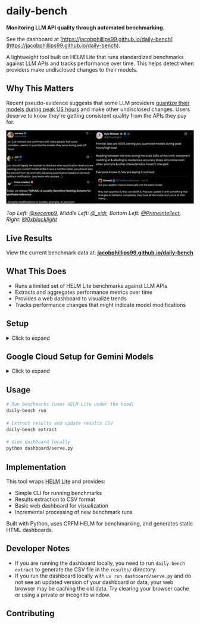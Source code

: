 # daily-bench

**Monitoring LLM API quality through automated benchmarking.**

See the dashboard at [https://jacobphillips99.github.io/daily-bench](https://jacobphillips99.github.io/daily-bench).

A lightweight tool built on HELM Lite that runs standardized benchmarks against LLM APIs and tracks performance over time. This helps detect when providers make undisclosed changes to their models.

## Why This Matters

Recent pseudo-evidence suggests that some LLM providers [quantize their models during peak US hours](https://x.com/secemp9/status/1931244386743894194) and make other undisclosed changes. Users deserve to know they're getting consistent quality from the APIs they pay for.

![Tweets about LLM API quality changes](assets/daily_bench_tweets.png)

*Top Left: [@secemp9](https://x.com/secemp9/status/1931244386743894194), Middle Left: [@_xjdr](https://x.com/_xjdr/status/1931068996092334274), Bottom Left: [@PrimeIntellect](https://x.com/PrimeIntellect/status/1884343700245074092), Right: [@0xblacklight](https://x.com/0xblacklight/status/1931098104411103576)*

## Live Results

View the current benchmark data at: **[jacobphillips99.github.io/daily-bench](https://jacobphillips99.github.io/daily-bench)**

## What This Does

- Runs a limited set of HELM Lite benchmarks against LLM APIs
- Extracts and aggregates performance metrics over time
- Provides a web dashboard to visualize trends
- Tracks performance changes that might indicate model modifications

## Setup
<details>
<summary>Click to expand</summary>

```bash
# install uv
curl -LsSf https://astral.sh/uv/install.sh | sh

# clone repo
git clone https://github.com/jacobphillips99/daily-bench.git
cd daily-bench

# install dependencies
uv sync

# activate uv env
source .venv/bin/activate
# or prepend commands with `uv run`
```
</details>

## Google Cloud Setup for Gemini Models

<details>
<summary>Click to expand</summary>

To use Gemini models via Vertex AI, you need to set up Google Cloud authentication:

### 1. Create a Service Account

```bash
# Set your Google Cloud project ID
export PROJECT_ID="your-project-id"

# Create a service account
gcloud iam service-accounts create daily-bench-sa \
    --description="Service account for daily-bench GitHub Actions" \
    --display-name="Daily Bench Service Account"
```

### 2. Grant Required Permissions

```bash
# Grant Vertex AI permissions
gcloud projects add-iam-policy-binding $PROJECT_ID \
    --member="serviceAccount:daily-bench-sa@$PROJECT_ID.iam.gserviceaccount.com" \
    --role="roles/aiplatform.user"

# Optional: Grant additional permissions if needed
gcloud projects add-iam-policy-binding $PROJECT_ID \
    --member="serviceAccount:daily-bench-sa@$PROJECT_ID.iam.gserviceaccount.com" \
    --role="roles/ml.developer"
```

### 3. Create and Download Service Account Key

```bash
# Create and download the service account key
gcloud iam service-accounts keys create ~/daily-bench-key.json \
    --iam-account=daily-bench-sa@$PROJECT_ID.iam.gserviceaccount.com
```

### 4. Set Up GitHub Secrets

In your GitHub repository settings, add these secrets:

- `GCP_SA_KEY`: The complete contents of the `~/daily-bench-key.json` file
- `GOOGLE_CLOUD_PROJECT`: Your Google Cloud project ID

### 5. Enable Required APIs

```bash
# Enable Vertex AI API
gcloud services enable aiplatform.googleapis.com

# Enable other required APIs
gcloud services enable compute.googleapis.com
gcloud services enable storage.googleapis.com
```

**Note:** You may also need to enable the Cloud Resource Manager API via the [Google Cloud Console](https://console.cloud.google.com/apis/library/cloudresourcemanager.googleapis.com) if you encounter authentication errors.

**Important Notes:**
- Do NOT use your `~/.config/gcloud/application_default_credentials.json` file - this contains user OAuth credentials, not service account credentials
- The service account key JSON should have `"type": "service_account"` in it
- Keep your service account key secure and never commit it to version control

</details>

## Usage
```bash
# Run benchmarks (uses HELM Lite under the hood)
daily-bench run

# Extract results and update results CSV
daily-bench extract

# View dashboard locally
python dashboard/serve.py
```

## Implementation

This tool wraps [HELM Lite](https://crfm.stanford.edu/helm/lite/latest/) and provides:
- Simple CLI for running benchmarks
- Results extraction to CSV format
- Basic web dashboard for visualization
- Incremental processing of new benchmark runs

Built with Python, uses CRFM HELM for benchmarking, and generates static HTML dashboards.

## Developer Notes
- If you are running the dashboard locally, you need to run `daily-bench extract` to generate the CSV file in the `results/` directory.
- If you run the dashboard locally with `uv run dashboard/serve.py` and do not see an updated version of your dashboard or data, your web browser may be caching the old data. Try clearing your browser cache or using a private or incognito window.

## Contributing
